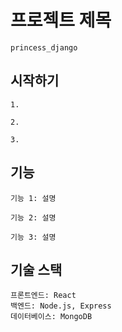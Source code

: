 # 프로젝트 제목

    princess_django

## 시작하기

    1.

    2.

    3.

## 기능
    기능 1: 설명

    기능 2: 설명

    기능 3: 설명

## 기술 스택

    프론트엔드: React
    백엔드: Node.js, Express
    데이터베이스: MongoDB
